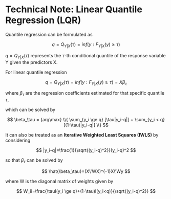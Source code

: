 # Technical Note: Linear Quantile Regression (LQR)

Quantile regression can be formulated as

$$ q=Q_{Y|X}(\tau)=inf(y:F_{Y|X}(y)\ge\tau) $$

$q=Q_{Y|X}(\tau)$ represents the $\tau$-th conditional quantile of the response variable Y given the predictors X.


For linear quantile regression

$$ q=Q_{Y|X}(\tau)=inf(y:F_{Y|X}(y)\ge\tau)=X\beta_\tau $$

where $\beta_\tau$ are the regression coefficients estimated for that specific quantile $\tau$,

which can be solved by

$$ \beta_\tau = {arg\max} \\{ \sum_{y_i \ge q} [\tau|y_i-q|] + \sum_{y_i < q} [(1-\tau)|y_i-q|] \\} $$


It can also be treated as an **Iterative Weighted Least Squares (IWLS)** by considering 

$$ |y_i-q|=\frac{1}{\sqrt{(y_i-q)^2}}(y_i-q)^2 $$

so that $\beta_\tau$ can be solved by

$$ \hat{\beta_\tau}=(X\'WX)^{-1}X\'Wy $$

where W is the diagonal matrix of weights given by

$$ W_ii=\frac{\tauI(y_i \ge q)+(1-\tau)I(y_i<q)}{\sqrt{(y_i-q)^2}} $$
